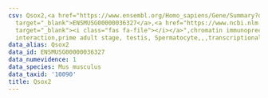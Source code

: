 ```yaml
---
csv: Qsox2,<a href="https://www.ensembl.org/Homo_sapiens/Gene/Summary?db=core;g=ENSMUSG00000036327"
  target="_blank">ENSMUSG00000036327</a>,<a href="https://www.ncbi.nlm.nih.gov/pubmed/25450459"
  target="_blank"><i class="fas fa-file"></i></a>",chromatin immunoprecipitation assay,direct
  interaction,prime adult stage, testis, Spermatocyte,,,transcriptional regulation,
data_alias: Qsox2
data_id: ENSMUSG00000036327
data_numevidence: 1
data_species: Mus musculus
data_taxid: '10090'
title: Qsox2
---
```

